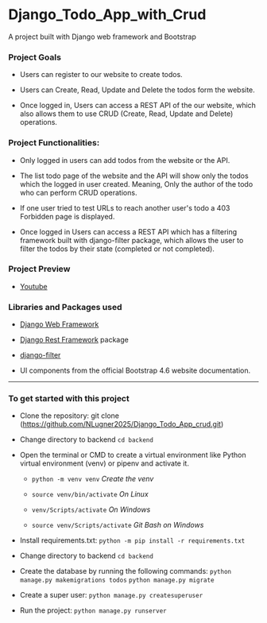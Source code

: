 # Django_Todo_App_with_Crud

A project built with Django web framework and Bootstrap

###  Project Goals

* Users can register to our website to create todos.

* Users can Create, Read, Update and Delete the todos form the website.

* Once logged in, Users can access a REST API of the our website, which also allows them to use CRUD (Create, Read, Update and Delete) operations.

### Project Functionalities:

* Only logged in users can add todos from the website or the API.

* The list todo page of the website and the API will show only the todos which the logged in user created. Meaning, Only the author of the todo who can perform CRUD operations.

* If one user tried to test URLs to reach another user's todo a 403 Forbidden page is displayed.

* Once logged in Users can access a REST API which has a filtering framework built with django-filter package, which allows the user to filter the todos by their state (completed or not completed).


### Project Preview

* [Youtube](https://www.youtube.com/watch?v=Ux8aDtOjBOY)

### Libraries and Packages used

* [Django Web Framework](https://www.djangoproject.com/)

* [Django Rest Framework](https://www.django-rest-framework.org/) package

* [django-filter](https://github.com/carltongibson/django-filter/tree/main)

* UI components from the official Bootstrap 4.6 website documentation.
-------------------------------------------------------------------------------

### To get started with this project

* Clone the repository: git clone (https://github.com/NLugner2025/Django_Todo_App_crud.git)

* Change directory to backend ``` cd backend ```

* Open the terminal or CMD to create a virtual environment like Python virtual environment (venv) or pipenv and activate it.

    * ``` python -m venv venv ```           *Create the venv*

    * ``` source venv/bin/activate ```      *On Linux*

    * ``` venv/Scripts/activate ```         *On Windows*

    * ``` source venv/Scripts/activate ```  *Git Bash on Windows*

* Install requirements.txt: ``` python -m pip install -r requirements.txt ```

* Change directory to backend ``` cd backend ```

* Create the database by running the following commands:
``` python manage.py makemigrations todos ```
``` python manage.py migrate ```

* Create a super user: ``` python manage.py createsuperuser ```

* Run the project: ``` python manage.py runserver ```
